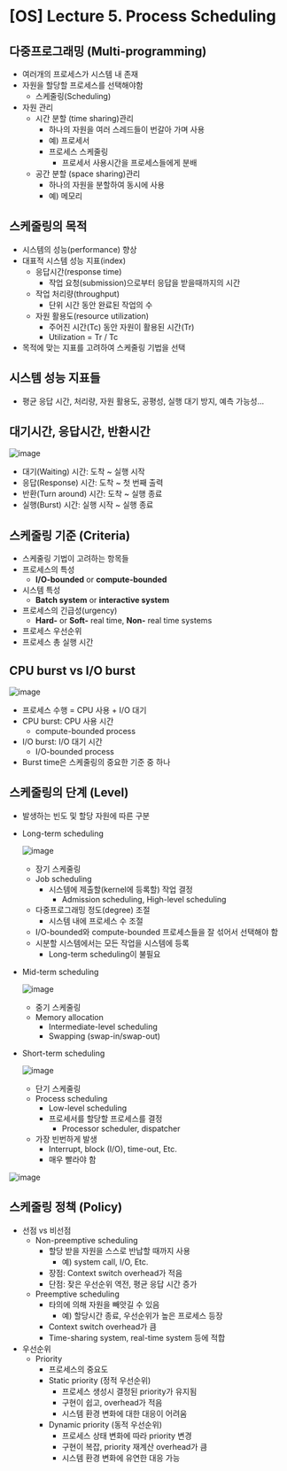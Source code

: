 # [OS] Lecture 5. Process Scheduling

## 다중프로그래밍 (Multi-programming)
- 여러개의 프로세스가 시스템 내 존재
- 자원을 할당할 프로세스를 선택해야함
  - 스케줄링(Scheduling)
- 자원 관리
  - 시간 분할 (time sharing)관리
    - 하나의 자원을 여러 스레드들이 번갈아 가며 사용
    - 예) 프로세서
    - 프로세스 스케줄링
      - 프로세서 사용시간을 프로세스들에게 분배
  - 공간 분할 (space sharing)관리
    - 하나의 자원을 분할하여 동시에 사용
    - 예) 메모리

## 스케줄링의 목적
- 시스템의 성능(performance) 향상
- 대표적 시스템 성능 지표(index)
  - 응답시간(response time)
    - 작업 요청(submission)으로부터 응답을 받을때까지의 시간
  - 작업 처리량(throughput)
    - 단위 시간 동안 완료된 작업의 수
  - 자원 활용도(resource utilization)
    - 주어진 시간(Tc) 동안 자원이 활용된 시간(Tr)
    - Utilization = Tr / Tc
- 목적에 맞는 지표를 고려하여 스케줄링 기법을 선택

## 시스템 성능 지표들
- 평균 응답 시간, 처리량, 자원 활용도, 공평성, 실행 대기 방지, 예측 가능성...

## 대기시간, 응답시간, 반환시간
![image](https://github.com/SSAFY11thDaejeon7/cs_study/assets/68500724/23e3dd0e-edfe-497e-a3cf-fbce16c65b6a)

- 대기(Waiting) 시간: 도착 ~ 실행 시작
- 응답(Response) 시간: 도착 ~ 첫 번째 출력
- 반환(Turn around) 시간: 도착 ~ 실행 종료
- 실행(Burst) 시간: 실행 시작 ~ 실행 종료

## 스케줄링 기준 (Criteria)
- 스케줄링 기법이 고려하는 항목들
- 프로세스의 특성
  - **I/O-bounded** or **compute-bounded**
- 시스템 특성
  - **Batch system** or **interactive system**
- 프로세스의 긴급성(urgency)
  - **Hard-** or **Soft-** real time, **Non-** real time systems
- 프로세스 우선순위
- 프로세스 총 실행 시간

## CPU burst vs I/O burst
![image](https://github.com/SSAFY11thDaejeon7/cs_study/assets/68500724/d414ab6e-1bc6-4d6d-a29e-3e62b70f532d)

- 프로세스 수행 = CPU 사용 + I/O 대기
- CPU burst: CPU 사용 시간
  - compute-bounded process
- I/O burst: I/O 대기 시간
  - I/O-bounded process
- Burst time은 스케줄링의 중요한 기준 중 하나

## 스케줄링의 단계 (Level)
- 발생하는 빈도 및 할당 자원에 따른 구분
- Long-term scheduling
  
  ![image](https://github.com/SSAFY11thDaejeon7/cs_study/assets/68500724/e01e957d-1e8e-4332-9565-b91b4594fa82)

  - 장기 스케줄링
  - Job scheduling
    - 시스템에 제출할(kernel에 등록할) 작업 결정
      - Admission scheduling, High-level scheduling
  - 다중프로그래밍 정도(degree) 조절
    - 시스템 내에 프로세스 수 조절
  - I/O-bounded와 compute-bounded 프로세스들을 잘 섞어서 선택해야 함
  - 시분할 시스템에서는 모든 작업을 시스템에 등록
    - Long-term scheduling이 불필요
- Mid-term scheduling
  
  ![image](https://github.com/SSAFY11thDaejeon7/cs_study/assets/68500724/5672d478-bd6a-4558-90ec-16f291c91de7)

  - 중기 스케줄링
  - Memory allocation
    - Intermediate-level scheduling
    - Swapping (swap-in/swap-out)
- Short-term scheduling
  
  ![image](https://github.com/SSAFY11thDaejeon7/cs_study/assets/68500724/cbec1331-a058-4252-88ff-1c8e8a835a34)

  - 단기 스케줄링
  - Process scheduling
    - Low-level scheduling
    - 프로세서를 할당할 프로세스를 결정
      - Processor scheduler, dispatcher
  - 가장 빈번하게 발생
    - Interrupt, block (I/O), time-out, Etc.
    - 매우 빨라야 함

![image](https://github.com/SSAFY11thDaejeon7/cs_study/assets/68500724/e3b52e94-19a1-46ed-a8e8-67ec547e3a84)


## 스케줄링 정책 (Policy)
- 선점 vs 비선점
  - Non-preemptive scheduling
    - 할당 받을 자원을 스스로 반납할 때까지 사용
      - 예) system call, I/O, Etc.
    - 장점: Context switch overhead가 적음
    - 단점: 잦은 우선순위 역전, 평균 응답 시간 증가
  - Preemptive scheduling
    - 타의에 의해 자원을 빼앗길 수 있음
      - 예) 할당시간 종료, 우선순위가 높은 프로세스 등장
    - Context switch overhead가 큼
    - Time-sharing system, real-time system 등에 적합
- 우선순위
  - Priority
    - 프로세스의 중요도
    - Static priority (정적 우선순위)
      - 프로세스 생성시 결정된 priority가 유지됨
      - 구현이 쉽고, overhead가 적음
      - 시스템 환경 변화에 대한 대응이 어려움
    - Dynamic priority (동적 우선순위)
      - 프로세스 상태 변화에 따라 priority 변경
      - 구현이 복잡, priority 재계산 overhead가 큼
      - 시스템 환경 변화에 유연한 대응 가능
